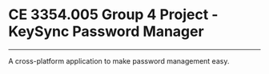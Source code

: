 # CE 3354.005 Group 4 Project - KeySync Password Manager
---
A cross-platform application to make password management easy.